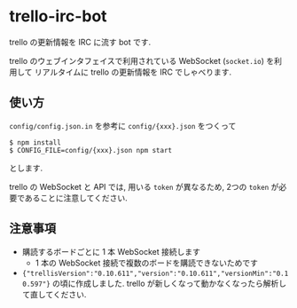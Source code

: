 trello-irc-bot
==============

trello の更新情報を IRC に流す bot です.

trello のウェブインタフェイスで利用されている WebSocket (`socket.io`) を利用して
リアルタイムに trello の更新情報を IRC でしゃべります.

使い方
------

`config/config.json.in` を参考に `config/{xxx}.json` をつくって

    $ npm install
    $ CONFIG_FILE=config/{xxx}.json npm start

とします.

trello の WebSocket と API では, 用いる `token` が異なるため,
2つの `token` が必要であることに注意してください.

注意事項
--------

* 購読するボードごとに 1 本 WebSocket 接続します
  * 1 本の WebSocket 接続で複数のボードを購読できないためです
* `{"trellisVersion":"0.10.611","version":"0.10.611","versionMin":"0.10.597"}`
  の頃に作成しました.  trello が新しくなって動かなくなったら解析して直してください.
